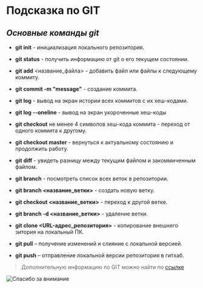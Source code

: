 # **Подсказка по GIT**

## *Основные команды git* 

- **git init** - инициализация локального репозитория.

- **git status** - получить информацию от git о его текущем состоянии.

- **git add** <название_файла> - добавить файл или файлы к следующему коммиту.

- **git commit -m "message"** - создание коммита.

- **git log** - вывод на экран истории всех коммитов с их хеш-кодами.

- **git log --oneline** - вывод на экран укороченные хеш-коды

- **git checkout** не менее 4 символов хеш-кода коммита - переход от одного коммита к другому.

- **git checkout master** - вернуться к актуальному состоянию и продолжить работу.

- **git diff** - увидеть разницу между текущим файлом и закоммиченным файлом.

- **git branch** - посмотреть список всех веток в репозитории.

- **git branch <название_ветки>** - создать новую ветку.

- **git checkout <название_ветки>** - переход к другой ветке.

- **git branch -d <название_ветки>** - удаление ветки.

- **git clone <URL-адрес_репозитория>** - копирование внешнего зитория на локальный ПК.

- **git pull** – получение изменений и слияние с локальной версией.

- **git push** – отправление локальной версии репозитория в гитхаб.


>Дополнительную информацию по GIT можно найти по [ссылке](https://git-scm.com/docs/git-diff)

![Спасибо за внимание](<Screenshot 2024-01-21 105356.png>)

